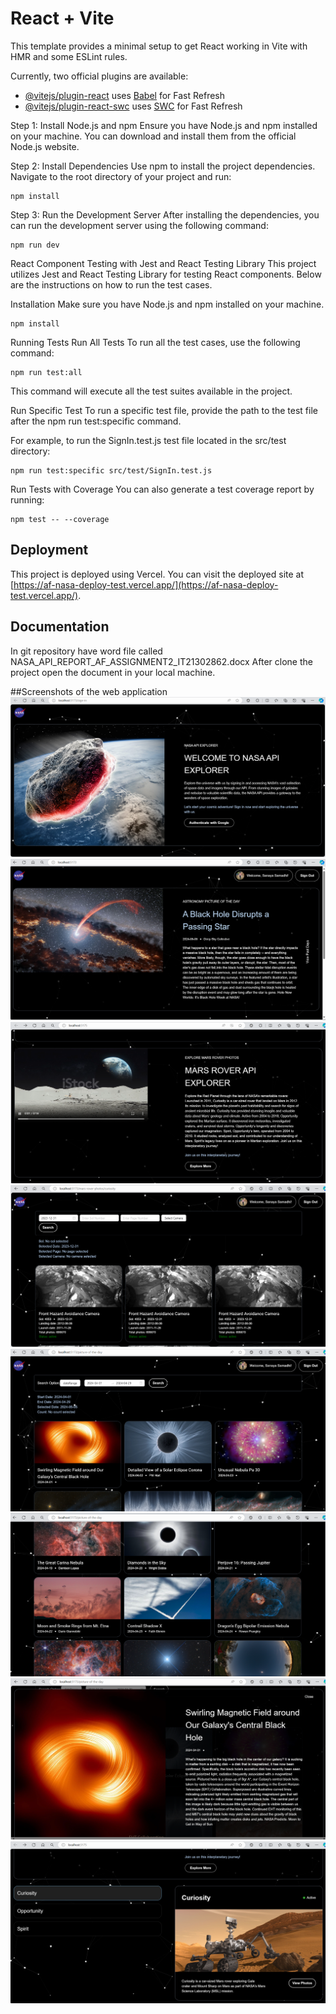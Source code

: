 # React + Vite

This template provides a minimal setup to get React working in Vite with HMR and some ESLint rules.

Currently, two official plugins are available:

- [@vitejs/plugin-react](https://github.com/vitejs/vite-plugin-react/blob/main/packages/plugin-react/README.md) uses [Babel](https://babeljs.io/) for Fast Refresh
- [@vitejs/plugin-react-swc](https://github.com/vitejs/vite-plugin-react-swc) uses [SWC](https://swc.rs/) for Fast Refresh


Step 1: Install Node.js and npm
Ensure you have Node.js and npm installed on your machine. You can download and install them from the official Node.js website.

Step 2: Install Dependencies
Use npm to install the project dependencies. Navigate to the root directory of your project and run:

```
npm install
```

Step 3: Run the Development Server
After installing the dependencies, you can run the development server using the following command:

```
npm run dev
```

React Component Testing with Jest and React Testing Library
This project utilizes Jest and React Testing Library for testing React components. Below are the instructions on how to run the test cases.

Installation
Make sure you have Node.js and npm installed on your machine.

```
npm install
```

Running Tests
Run All Tests
To run all the test cases, use the following command:

```
npm run test:all
```

This command will execute all the test suites available in the project.

Run Specific Test
To run a specific test file, provide the path to the test file after the npm run test:specific command.

For example, to run the SignIn.test.js test file located in the src/test directory:

```
npm run test:specific src/test/SignIn.test.js
```

Run Tests with Coverage
You can also generate a test coverage report by running:

```
npm test -- --coverage
```

## Deployment

This project is deployed using Vercel. You can visit the deployed site at [https://af-nasa-deploy-test.vercel.app/](https://af-nasa-deploy-test.vercel.app/).


## Documentation

In git repository have word file called NASA_API_REPORT_AF_ASSIGNMENT2_IT21302862.docx
After clone the project open the document in your local machine.


##Screenshots of the web application
![SignIn Page](./images_screenshots/we1.png)
![SignIn Page](./images_screenshots/we2.png)
![SignIn Page](./images_screenshots/we3.png)
![SignIn Page](./images_screenshots/we4.png)
![SignIn Page](./images_screenshots/we5.png)
![SignIn Page](./images_screenshots/we6.png)
![SignIn Page](./images_screenshots/we7.png)
![SignIn Page](./images_screenshots/we8.png)



